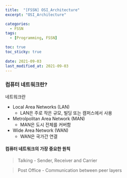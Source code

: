 ```yaml
---
title:  "[FSSN] OSI_Architecture"
excerpt: "OSI_Architecture"

categories:
  - FSSN
tags:
  - [Programming, FSSN]

toc: true
toc_sticky: true
 
date: 2021-09-03
last_modified_at: 2021-09-03
---
```

### 컴퓨터 네트워크란?
네트워크란
- Local Area Networks (LAN)
    - LAN은 주로 작은 규모, 빌딩 또는 캠퍼스에서 사용
- Metrolpolitan Area Network (MAN)
    - MAN은 도시 전체를 커버함
- Wide Area Network (WAN)
    - WAN은 국가간 연결

#### 컴퓨터 네트워크의 가장 중요한 원칙
> Talking
    - Sender, Receiver and Carrier

> Post Office
    - Communication between peer layers


```
```

```
```

```
```

```
```